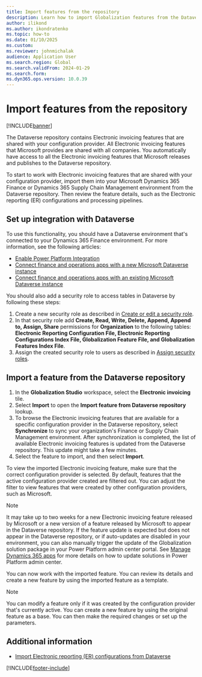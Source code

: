 ```yaml
---
title: Import features from the repository
description: Learn how to import Globalization features from the Dataverse repository, including a step-by-step process for importing features.
author: ilikond
ms.author: ikondratenko
ms.topic: how-to
ms.date: 01/10/2025
ms.custom: 
ms.reviewer: johnmichalak
audience: Application User
ms.search.region: Global
ms.search.validFrom: 2024-01-29
ms.search.form: 
ms.dyn365.ops.version: 10.0.39
---
```


# Import features from the repository

[!INCLUDE[banner](../../includes/banner.md)]

The Dataverse repository contains Electronic invoicing features that are shared with your configuration provider. All Electronic invoicing features that Microsoft provides are shared with all companies. You automatically have access to all the Electronic invoicing features that Microsoft releases and publishes to the Dataverse repository.

To start to work with Electronic invoicing features that are shared with your configuration provider, import them into your Microsoft Dynamics 365 Finance or Dynamics 365 Supply Chain Management environment from the Dataverse repository. Then review the feature details, such as the Electronic reporting (ER) configurations and processing pipelines.

## Set up integration with Dataverse

To use this functionality, you should have a Dataverse environment that's connected to your Dynamics 365 Finance environment. For more information, see the following articles:

- [Enable Power Platform Integration](../../../fin-ops-core/dev-itpro/power-platform/enable-power-platform-integration.md)
- [Connect finance and operations apps with a new Microsoft Dataverse instance](../../../fin-ops-core/dev-itpro/power-platform/environment-lifecycle-connect-finops-new-dv.md)
- [Connect finance and operations apps with an existing Microsoft Dataverse instance](../../../fin-ops-core/dev-itpro/power-platform/environment-lifecycle-connect-finops-existing-dv.md)

You should also add a security role to access tables in Dataverse by following these steps:

1. Create a new security role as described in [Create or edit a security role](/power-platform/admin/create-edit-security-role).
2. In that security role add **Create, Read, Write, Delete, Append, Append to, Assign, Share** permissions for **Organization** to the following tables: **Electronic Reporting Configuration File, Electronic Reporting Configurations Index File, Globalization Feature File, and Globalization Features Index File**. 
3. Assign the created security role to users as described in [Assign security roles](/power-platform/admin/assign-security-roles).

## Import a feature from the Dataverse repository

1. In the **Globalization Studio** workspace, select the **Electronic invoicing** tile.
1. Select **Import** to open the **Import feature from Dataverse repository** lookup.
1. To browse the Electronic invoicing features that are available for a specific configuration provider in the Dataverse repository, select **Synchronize** to sync your organization's Finance or Supply Chain Management environment. After synchronization is completed, the list of available Electronic invoicing features is updated from the Dataverse repository. This update might take a few minutes.
1. Select the feature to import, and then select **Import**.

To view the imported Electronic invoicing feature, make sure that the correct configuration provider is selected. By default, features that the active configuration provider created are filtered out. You can adjust the filter to view features that were created by other configuration providers, such as Microsoft.

> [!NOTE]
> It may take up to two weeks for a new Electronic invoicing feature released by Microsoft or a new version of a feature released by Microsoft to appear in the Dataverse repository. If the feature update is expected but does not appear in the Dataverse repository, or if auto-updates are disabled in your environment, you can also manually trigger the update of the Globalization solution package in your Power Platform admin center portal. See [Manage Dynamics 365 apps](/power-platform/admin/manage-apps#environment-level-view-of-apps) for more details on how to update solutions in Power Platform admin center.

You can now work with the imported feature. You can review its details and create a new feature by using the imported feature as a template.

> [!NOTE]
> You can modify a feature only if it was created by the configuration provider that's currently active. You can create a new feature by using the original feature as a base. You can then make the required changes or set up the parameters.

## Additional information

- [Import Electronic reporting (ER) configurations from Dataverse](../global/workspace/gsw-import-er-config-dataverse.md)

[!INCLUDE[footer-include](../../../includes/footer-banner.md)]
